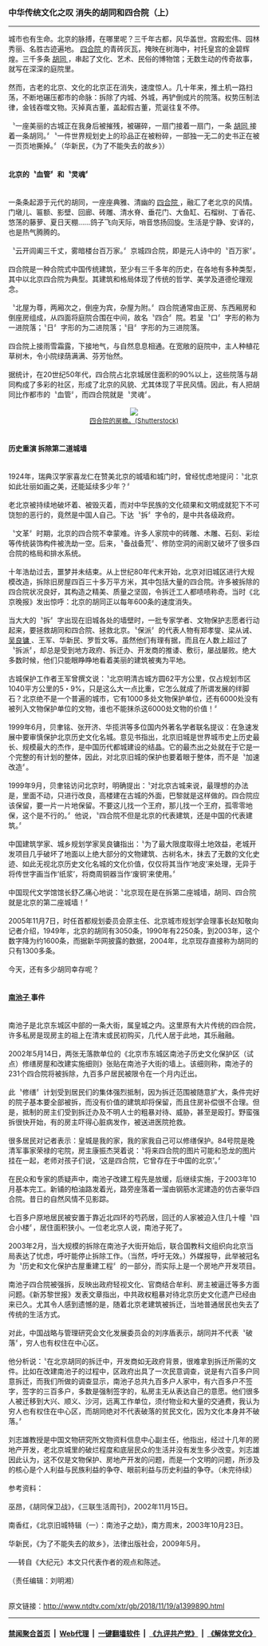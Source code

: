 ### 中华传统文化之叹 消失的胡同和四合院（上）
------------------------

<div class="wysiwyg">
 城市也有生命。北京的脉搏，在哪里呢？三千年古都，风华盖世。宫殿宏伟、园林秀丽、名胜古迹遍地。
 <a href="http://www.ntdtv.com/xtr/gb/articlelistbytag_四合院.html" target="_blank">
  四合院
 </a>
 的青砖灰瓦，掩映在树海中，衬托皇宫的金碧辉煌。三千多条
 <a href="http://www.ntdtv.com/xtr/gb/articlelistbytag_胡同.html" target="_blank">
  胡同
 </a>
 ，串起了文化、艺术、民俗的博物馆；无数生动的传奇故事，就写在深深的庭院里。
 <br/>
 <br/>
 然而，古老的北京、文化的北京正在消失，速度惊人。几十年来，推土机一路扫荡，不断地碾压都市的命脉：拆除了内城、外城，再铲倒成片的院落。权势压制法律，金钱吞噬文物。灭掉真古董，盖起假古董，荒诞往复不停。
 <br/>
 <br/>
 〝一座美丽的古城正在我身后被摧残，被碾碎，一扇门接着一扇门，一条
 <a href="http://www.ntdtv.com/xtr/gb/articlelistbytag_胡同.html" target="_blank">
  胡同
 </a>
 接着一条胡同。〞〝一件世界规划史上的珍品正在被粉碎，一部独一无二的史书正在被一页页地撕掉。〞（华新民，《为了不能失去的故乡》）
 <br/>
 <br/>
 <h4>
  北京的〝血管〞和〝灵魂〞
 </h4>
 <br/>
 一条条起源于元代的胡同，一座座典雅、清幽的
 <a href="http://www.ntdtv.com/xtr/gb/articlelistbytag_四合院.html" target="_blank">
  四合院
 </a>
 ，融汇了老北京的风情。门墩儿、匾额、影壁、回廊、砖雕、清水脊、垂花门、大鱼缸、石榴树、丁香花、悠荡的藤萝、夏日天棚……鸽子飞向天际，哨音悠扬回旋。生活是宁静、安详的，也是热气腾腾的。
 <br/>
 <br/>
 〝云开闾阖三千丈，雾暗楼台百万家。〞京城四合院，即是元人诗中的〝百万家〞。
 <br/>
 <br/>
 四合院是一种合院式中国传统建筑，至少有三千多年的历史，在各地有多种类型，其中以北京四合院为典型。其建筑和格局体现了传统的哲学、美学及道德伦理观念。
 <br/>
 <br/>
 〝北屋为尊，两厢次之，倒座为宾，杂屋为附。〞四合院通常由正房、东西厢房和倒座房组成，从四面将庭院合围在中间，故名〝四合〞院。若呈〝口〞字形的称为一进院落；〝日〞字形的为二进院落；〝目〞字形的为三进院落。
 <br/>
 <br/>
 四合院上接雨雪霜露，下接地气，与自然息息相通。在宽敞的庭院中，主人种植花草树木，令小院绿荫满满、芬芳怡然。
 <br/>
 <br/>
 据统计，在20世纪50年代，四合院占北京城居住面积的90%以上，这些院落与胡同构成了多彩的社区，形成了北京的风貌、尤其体现了平民风情。因此，有人把胡同比作都市的〝血管〞，而四合院就是〝灵魂〞。
 <br/>
 <br/>
 <center>
  <a href="http://imgs.ntdtv.com/pic/2018/11-19/p9132932a635052586.jpg" target="_blank">
   <img border="0" src="http://imgs.ntdtv.com/pic/2018/11-19/p9132932a635052586-ss.jpg"/>
   <br/>
   <font size="-1">
    四合院的房檐。(Shutterstock)
   </font>
  </a>
 </center>
 <br/>
 <h4>
  历史重演 拆除第二道城墙
 </h4>
 <br/>
 1924年，瑞典汉学家喜龙仁在赞美北京的城墙和城门时，曾经忧虑地提问：〝北京如此壮丽如画之美，还能延续多少年？〞
 <br/>
 <br/>
 老北京被持续地破坏着、被毁灭着，而对中华民族的文化硕果和文明成就犯下不可饶恕的恶行的，竟然是中国人自己。下达〝拆〞字令的，是中共各级政府。
 <br/>
 <br/>
 〝文革〞时期，北京的四合院不幸蒙难。许多人家院中的砖雕、木雕、石刻、彩绘等传统装饰构件被洗劫一空。后来，〝备战备荒〞、修防空洞的闹剧又破坏了很多四合院的格局和排水系统。
 <br/>
 <br/>
 十年浩劫过去，噩梦并未结束。从上世纪80年代末开始，北京对旧城区进行大规模改造，拆除旧房屋四百三十多万平方米，其中包括大量的四合院。许多被拆除的四合院状况良好，其构造之精美、质量之坚固，令拆迁工人都啧啧称奇。当时《北京晚报》发出惊呼：北京的胡同正以每年600条的速度消失。
 <br/>
 <br/>
 当大大的〝拆〞字出现在旧城各处的墙壁时，一批专家学者、文物保护志愿者行动起来，要拯救胡同和四合院、拯救北京。〝保派〞的代表人物有郑孝燮、梁从诫、
 <a href="http://www.ntdtv.com/xtr/gb/articlelistbytag_吴良镛.html" target="_blank">
  吴良镛
 </a>
 、王军、华新民、罗哲文等。虽然他们有理有据，而且在人数上超过了〝拆派〞，却总是受到地方政府、拆迁办、开发商的推诿、敷衍，屡战屡败。绝大多数时候，他们只能眼睁睁地看着美丽的建筑被夷为平地。
 <br/>
 <br/>
 古城保护工作者王军曾撰文说：〝北京明清古城方圆62平方公里，仅占规划市区1040平方公里的5・9%，只是这么大一点比重，它怎么就成了所谓发展的绊脚石？北京绝不是一个普遍的城市，它有1000多处文物保护单位，还有6000处没有被列入文物保护单位的文物，谁也不能抹杀这6000处文物的价值！〞
 <br/>
 <br/>
 1999年6月，贝聿铭、张开济、华揽洪等多位国内外著名学者联名提议：在急速发展中要审慎保护北京历史文化名城。意见书指出，北京旧城是世界城市史上历史最长、规模最大的杰作，是中国历代都城建设的结晶。它的最杰出之处就在于它是一个完整的有计划的整体，因此，对北京旧城的保护也要着眼于整体，而不是〝加速改造〞。
 <br/>
 <br/>
 1999年9月，贝聿铭访问北京时，明确提出：〝对北京古城来说，最理想的办法是，里面不动，只进行改良，高楼建在古城的外面，巴黎就是这样做的。四合院应该保留，要一片一片地保留。不要这儿找一个王府，那儿找一个王府，孤零零地保，这个是不行的。〞他说，〝四合院不但是北京的代表建筑，还是中国的代表建筑。〞
 <br/>
 <br/>
 中国建筑学家、城乡规划学家吴良镛指出：〝为了最大限度取得土地效益，老城开发项目几乎破坏了地面以上绝大部分的文物建筑、古树名木，抹去了无数的文化史迹、如此无视北京历史文化名城的文化价值，仅仅将其当作‘地皮’来处理，无异于将传世字画当作‘纸浆’，将商周铜器当作‘废铜’来使用。〞
 <br/>
 <br/>
 中国现代文学馆馆长舒乙痛心地说：〝北京现在是在拆第二座城墙，胡同、四合院就是北京的第二座城墙！〞
 <br/>
 <br/>
 2005年11月7日，时任首都规划委员会原主任、北京城市规划学会理事长赵知敬向记者介绍，1949年，北京的胡同有3050条，1990年有2250条，到2003年，这个数字降为约1600条，而据新华网披露的数据，2004年，北京现存直接称为胡同的只有1300多条。
 <br/>
 <br/>
 今天，还有多少胡同幸存呢？
 <br/>
 <br/>
 <h4>
  <a href="http://www.ntdtv.com/xtr/gb/articlelistbytag_南池子.html" target="_blank">
   南池子
  </a>
  事件
 </h4>
 <br/>
 南池子是北京东城区中部的一条大街，属皇城之内。这里原有大片传统的四合院，许多私房是现房主的祖上在清末或民初购买，几代人居于此地，其乐融融。
 <br/>
 <br/>
 2002年5月14日，两张无落款单位的《北京市东城区南池子历史文化保护区（试点）修缮房屋和改建实施细则》张贴在南池子大街的墙上。该细则称，南池子的231个四合院将被拆除，九百多户居民被限令在一个月内迁出。
 <br/>
 <br/>
 此〝修缮〞计划受到居民们的集体强烈抵制，因为拆迁范围被随意扩大，条件完好的院子基本要全部被拆，而没有价值的建筑却将保留，而且住房补偿很不合理。但是，抵制的房主们受到拆迁办及不明人士的粗暴对待、威胁，甚至是殴打。野蛮强拆很快开始，有的房主吓得心脏病发作，被送进医院抢救。
 <br/>
 <br/>
 很多居民对记者表示：皇城是我的家，我的家我自己可以修缮保护。84号院是晚清军事家荣禄的宅院，房主康振杰哭着说：〝将来四合院的图片可能和恐龙的图片挂在一起，老师对孩子们说，‘这是四合院，它曾存在于中国的北京’。〞
 <br/>
 <br/>
 在民众和专家的质疑声中，南池子改建工程先是放缓，后继续实施，于2003年10月基本完工。新铺的柏油路发着光，路旁座落着一溜由钢筋水泥建造的仿古豪华四合院。昔日的自然风情不见影踪。
 <br/>
 <br/>
 七百多户原地居民被安置于靠近北四环的芍药居，回迁的人家被迫入住几十幢〝四合小楼〞，居住面积狭小。一位老北京人说，南池子死了。
 <br/>
 <br/>
 2003年2月，当大规模的拆除在南池子大街开始后，联合国教科文组织向北京当局表达了忧虑，呼吁能停止拆除工作。（当然，呼吁无效。）外媒报导，此举被冠名为〝历史和文化保护古屋重建工程〞的一部分，而实际上是一个房地产开发项目。
 <br/>
 <br/>
 南池子四合院被强拆，反映出政府轻视文化、官商结合牟利、房主被逼迁等多方面问题。《新苏黎世报》发表文章指出，中共政权粗暴对待北京历史文化遗产已经由来已久。尤其令人感到遗憾的是，随着北京老建筑被拆迁，当地普通居民也失去了传统的生活方式。
 <br/>
 <br/>
 对此，中国战略与管理研究会文化发展委员会的刘序盾表示，胡同并不代表〝破落〞，穷人也有权住在中心区。
 <br/>
 <br/>
 他分析说：〝在北京胡同的拆迁中，开发商如无政府背景，很难拿到拆迁所需的文件。比如在改建南池子的过程中，区政府出具了一次民意调查，说是有六百多户同意拆迁，而我们所做的调查显示，南池子总共九百多户人家中，有六百多户不签字，签字的三百多户，多数是强制签字的，私房主无从表达自己的意愿。他们很多人被迁移到大兴、顺义、沙河，远离工作单位，须付物业和大量的交通费，我认为穷人也有权住在中心区，而胡同绝对不代表破落的贫民文化，因为文化本身并不破落。〞
 <br/>
 <br/>
 刘志雄教授是中国文物研究所文物资料信息中心副主任，他指出，经过十几年的房地产开发，老北京城里的破烂程度和底层民众的生活并没有发生多少改变。刘志雄因此认为，这不仅是文物保护、房地产开发的问题，而是一个文明的问题，所涉及的核心是个人利益与民族利益的争夺、眼前利益与历史利益的争夺。（未完待续）
 <br/>
 <br/>
 参考资料：
 <br/>
 <br/>
 巫昂，《胡同保卫战》，《三联生活周刊》，2002年11月15日。
 <br/>
 <br/>
 南香红，《北京旧城特辑（一）：南池子之劫》，南方周末，2003年10月23日。
 <br/>
 <br/>
 华新民，《为了不能失去的故乡》，法律出版社会，2009年5月。
 <br/>
 <br/>
 ──转自《大纪元》本文只代表作者的观点和陈述。
 <br/>
 <br/>
 （责任编辑：刘明湘）
</div>

<br/>原文链接：http://www.ntdtv.com/xtr/gb/2018/11/19/a1399890.html


------------------------
#### [禁闻聚合首页](https://github.com/gfw-breaker/banned-news/blob/master/README.md) &nbsp;|&nbsp; [Web代理](https://github.com/gfw-breaker/open-proxy/blob/master/README.md) &nbsp;|&nbsp; [一键翻墙软件](https://github.com/gfw-breaker/nogfw/blob/master/README.md) &nbsp;|&nbsp; [《九评共产党》](https://github.com/gfw-breaker/9ping.md/blob/master/README.md#九评之一评共产党是什么) &nbsp;|&nbsp; [《解体党文化》](https://github.com/gfw-breaker/jtdwh.md/blob/master/README.md#绪论)